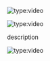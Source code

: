 

![type:video](https://www.youtube.com/embed/bzE62q2cb-k?si=dK8APubF6XP-24bP)

![type:video](https://www.youtube.com/embed/-taeMT9PWVI?si=s5cRBgP8i_zggPJs)


description

![type:video](https://www.youtube.com/embed/jCIoQF6PjzM?si=dXXT-ULGbQOdmwJk)